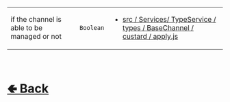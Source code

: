 <table>
<tr><td>

if the channel is able to be managed or not<br>

</td><td> 

`Boolean`

</td><td>

- [src / Services/ TypeService / types / BaseChannel / custard / apply.js](https://github.com/paishee/noscord.js/blob/main/src/Services/TypeService/types/BaseChannel/custard/apply.js)

</td></tr>

</table>

<br> <h1> [🢀 Back](https://github.com/paishee/noscord.js/wiki/BaseChannel-Elements) </h1>